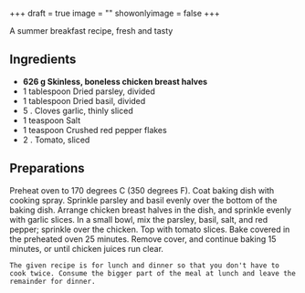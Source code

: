 +++
draft = true
image = ""
showonlyimage = false
+++

A summer breakfast recipe, fresh and tasty
<!--more-->

## Ingredients

- **626 g Skinless, boneless chicken breast halves**
- 1 tablespoon Dried parsley, divided
- 1 tablespoon Dried basil, divided
- 5 . Cloves garlic, thinly sliced
- 1 teaspoon Salt
- 1 teaspoon Crushed red pepper flakes
- 2 . Tomato, sliced

## Preparations

Preheat oven to 170 degrees C (350 degrees F). Coat baking dish with cooking spray. Sprinkle parsley and basil evenly over the bottom of the baking dish. Arrange chicken breast halves in the dish, and sprinkle evenly with garlic slices. In a small bowl, mix the parsley, basil, salt, and red pepper; sprinkle over the chicken. Top with tomato slices. Bake covered in the preheated oven 25 minutes. Remove cover, and continue baking 15 minutes, or until chicken juices run clear.  

`The given recipe is for lunch and dinner so that you don't have to cook twice. Consume the bigger part of the meal at lunch and leave the remainder for dinner.`
